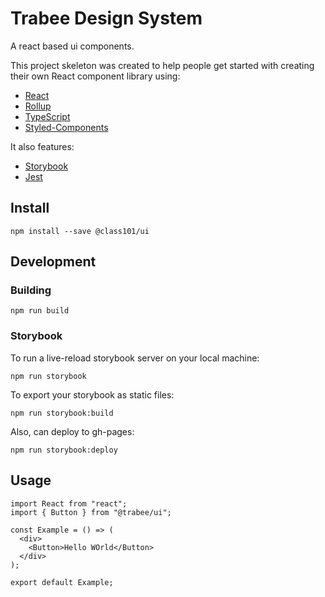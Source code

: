 # Trabee Design System

A react based ui components.

This project skeleton was created to help people get started with creating their own React component library using:

- [React]()
- [Rollup](https://github.com/rollup/rollup)
- [TypeScript](https://www.typescriptlang.org/)
- [Styled-Components](https://sass-lang.com/)

It also features:

- [Storybook](https://storybook.js.org/)
- [Jest](https://jestjs.io/)

## Install

```
npm install --save @class101/ui
```

## Development

### Building

```
npm run build
```

### Storybook

To run a live-reload storybook server on your local machine:

```
npm run storybook
```

To export your storybook as static files:

```
npm run storybook:build
```

Also, can deploy to gh-pages:

```
npm run storybook:deploy
```

## Usage

```tsx
import React from "react";
import { Button } from "@trabee/ui";

const Example = () => (
  <div>
    <Button>Hello WOrld</Button>
  </div>
);

export default Example;
```
